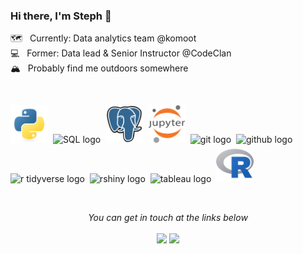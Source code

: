 ### Hi there, I'm Steph 👋

🗺️ &nbsp; Currently: Data analytics team @komoot <br>
💻 &nbsp; Former: Data lead & Senior Instructor @CodeClan <br>
🏔 &nbsp; Probably find me outdoors somewhere <br>

<br>


<img src="https://github.com/devicons/devicon/blob/master/icons/python/python-original.svg" alt="python logo" width="60" height="60"/>&nbsp; <img src="https://github.com/stephanieboyle/data_icons/blob/master/icons/SQL/sql-file.svg" alt="SQL logo" width="60" height="60"/>&nbsp; <img src="https://github.com/devicons/devicon/blob/master/icons/postgresql/postgresql-original.svg" alt="postgres logo" width="60" height="60"/>&nbsp; <img src="https://github.com/devicons/devicon/blob/master/icons/jupyter/jupyter-original-wordmark.svg" alt="jupyter logo" width="60" height="60"/>&nbsp; <img src="https://github.com/stephanieboyle/data_icons/blob/master/icons/git/git-logo-small.png" alt="git logo" width="60" height="60"/>&nbsp; <img src="https://github.com/stephanieboyle/data_icons/blob/master/icons/github/octocat.png" alt="github logo" width="60" height="60"/>&nbsp; <img src="https://github.com/stephanieboyle/data_icons/blob/master/icons/r/tidyverse/tidyverse-logo.png" alt="r tidyverse logo" width="60" height="60"/>&nbsp; <img src="https://github.com/stephanieboyle/data_icons/blob/master/icons/r/rshiny/rshiny-logo.png" alt="rshiny logo" width="60" height="60"/>&nbsp; <img src="https://github.com/stephanieboyle/data_icons/blob/master/icons/tableau/tableau-logo.svg" alt="tableau logo" width="60" height="60"/>&nbsp;
<img src="https://github.com/devicons/devicon/blob/master/icons/r/r-original.svg" alt="R logo" width="60" height="60"/>&nbsp; 

<br>

  <p align="center">
    <i>You can get in touch at the links below</i><br><br>
    <a href="https://twitter.com/_stephanieboyle" alt="Twitter logo"><img src="https://github.com/stephanieboyle/data_icons/blob/master/icons/social_icons/twitter-line-green.svg"></a>
    <a href="https://www.linkedin.com/in/stephanieboyle9/" alt="Linkedin-logo"><img src="https://github.com/stephanieboyle/data_icons/blob/master/icons/social_icons/linkedin-box-line.svg"></a>

  </p>



